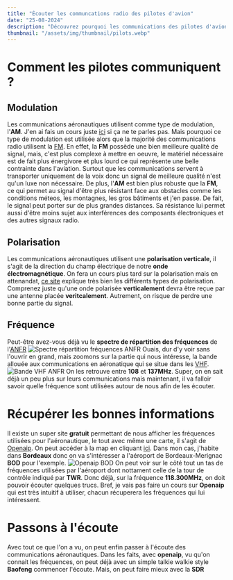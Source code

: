 ```yaml
---
title: "Écouter les communcations radio des pilotes d'avion"
date: "25-08-2024"
description: "Découvrez pourquoi les communications des pilotes d'avions utilisent la modulation d'amplitude et comment on peut les écouter ave cun récepteur SDR"
thumbnail: "/assets/img/thumbnail/pilots.webp"
---
```

# Comment les pilotes communiquent ?
## Modulation 
Les communications aéronautiques utilisent comme type de modulation, l'**AM**. J'en ai fais un cours juste [ici](../Basics/modulation.html) si ça ne te parles pas. Mais pourquoi ce type de modulation est utilisée alors que la majorité des communications radio utilisent la [FM](https://fr.wikipedia.org/wiki/Modulation_de_fréquence#:~:text=En%20modulation%20de%20fréquence%2C%20l,(atténuation%20et%20bruit%20importants).).
En effet, la **FM** possède une bien meilleure qualité de signal, mais, c'est plus complexe à mettre en oeuvre, le matériel nécessaire est de fait plus énergivore et plus lourd ce qui représente une belle contrainte dans l'aviation. Surtout que les communications servent à transporter uniquement de la voix donc un signal de meilleure qualité n'est qu'un luxe non nécessaire.
De plus, l'**AM** est bien plus robuste que la **FM**, ce qui permet au signal d'être plus résistant face aux obstacles comme les conditions méteos, les montagnes, les gros bâtiments et j'en passe. De fait, le signal peut porter sur de plus grandes distances. 
Sa résistance lui permet aussi d'être moins sujet aux interférences des composants électroniques et des autres signaux radio. 

## Polarisation
Les communications aéronautiques utilisent une **polarisation verticale**, il s'agit de la direction du champ électrique de notre **onde électromagnétique**. On fera un cours plus tard sur la polarisation mais en attenandat, [ce site](https://culturesciencesphysique.ens-lyon.fr/ressource/simu-polarisation.xml) explique très bien les différents types de polarisation. Comprenez juste qu'une onde polarisée **verticalement** devra être reçue par une antenne placée **veritcalement**. Autrement, on risque de perdre une bonne partie du signal.


## Fréquence
Peut-être avez-vous déjà vu le **spectre de répartition des fréquences** de l'[ANFR](https://www.anfr.fr)
![Spectre répartition fréquences ANFR](../../../assets/img/pages/radio/sdr/pilots/pilots1.webp)
Ouais, dur d'y voir sans l'ouvrir en grand, mais zoomons sur la partie qui nous intéresse, la bande allouée aux communications en aéronatique qui se situe dans les [VHF](https://fr.wikipedia.org/wiki/Très_haute_fréquence).
![Bande VHF ANFR](../../../assets/img/pages/radio/sdr/pilots/pilots2.webp)
On les retrouve entre **108** et **137MHz**. 
Super, on en sait déjà un peu plus sur leurs communications mais maintenant, il va falloir savoir quelle fréquence sont utilisées autour de nous afin de les écouter.


# Récupérer les bonnes informations
Il existe un super site **gratuit** permettant de nous afficher les fréquences utilisées pour l'aéronautique, le tout avec même une carte, il s'agit de [Openaip](https://www.openaip.net). On peut accéder à la map en cliquant [ici](https://www.openaip.net/map).
Dans mon cas, j'habite dans **Bordeaux** donc on va s'intéresser a l'aéroport de Bordeaux-Merignac **BOD** pour l'exemple.
![Openaip BOD](../../../assets/img/pages/radio/sdr/pilots/pilots3.png)
On peut voir sur le côté tout un tas de fréquences utilisées par l'aéroport dont nottament celle de la tour de contrôle indiqué par **TWR**. Donc déjà, sur la fréquence **118.300MHz**, on doit pouvoir écouter quelques trucs.
Bref, je vais pas faire un cours sur **Openaip** qui est très intuitif à utiliser, chacun récuperera les fréquences qui lui intéressent.

# Passons à l'écoute
Avec tout ce que l'on a vu, on peut enfin passer à l'écoute des communications aéronautiques. Dans les faits, avec **openaip**, vu qu'on connait les fréquences, on peut déjà avec un simple talkie walkie style **Baofeng** commencer l'écoute. Mais, on peut faire mieux avec la **SDR** 